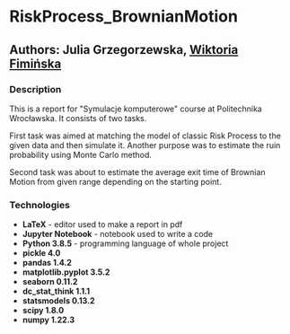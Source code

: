 # RiskProcess_BrownianMotion
## Authors: Julia Grzegorzewska, [Wiktoria Fimińska](https://github.com/fiminka)
### Description
This is a report for "Symulacje komputerowe" course at Politechnika Wrocławska. It consists of two tasks. 

First task was aimed at matching the model of classic Risk Process to the given data and then simulate it. Another purpose was to estimate the ruin probability using Monte Carlo method. 

Second task was about to estimate the average exit time of Brownian Motion from given range depending on the starting point.

### Technologies
- **LaTeX** - editor used to make a report in pdf
- **Jupyter Notebook** - notebook used to write a code
- **Python 3.8.5** - programming language of whole project 
- **pickle 4.0**
- **pandas 1.4.2**
- **matplotlib.pyplot 3.5.2**
- **seaborn 0.11.2**
- **dc_stat_think 1.1.1**
- **statsmodels 0.13.2**
- **scipy 1.8.0**
- **numpy 1.22.3**
